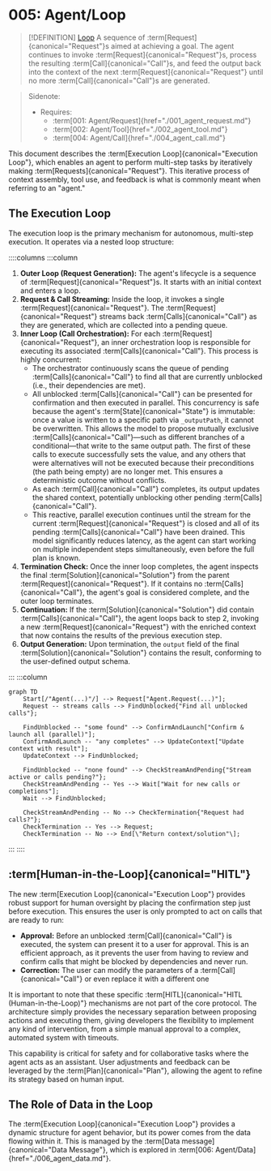 # 005: Agent/Loop

> [!DEFINITION] [Loop](./000_glossary.md)
> A sequence of :term[Request]{canonical="Request"}s aimed at achieving a goal. The agent continues to invoke :term[Request]{canonical="Request"}s, process the resulting :term[Call]{canonical="Call"}s, and feed the output back into the context of the next :term[Request]{canonical="Request"} until no more :term[Call]{canonical="Call"}s are generated.

> Sidenote:
>
> - Requires:
>   - :term[001: Agent/Request]{href="./001_agent_request.md"}
>   - :term[002: Agent/Tool]{href="./002_agent_tool.md"}
>   - :term[004: Agent/Call]{href="./004_agent_call.md"}

This document describes the :term[Execution Loop]{canonical="Execution Loop"}, which enables an agent to perform multi-step tasks by iteratively making :term[Requests]{canonical="Request"}. This iterative process of context assembly, tool use, and feedback is what is commonly meant when referring to an "agent."

## The Execution Loop

The execution loop is the primary mechanism for autonomous, multi-step execution. It operates via a nested loop structure:

::::columns
:::column

1.  **Outer Loop (Request Generation):** The agent's lifecycle is a sequence of :term[Request]{canonical="Request"}s. It starts with an initial context and enters a loop.
2.  **Request & Call Streaming:** Inside the loop, it invokes a single :term[Request]{canonical="Request"}. The :term[Request]{canonical="Request"} streams back :term[Calls]{canonical="Call"} as they are generated, which are collected into a pending queue.
3.  **Inner Loop (Call Orchestration):** For each :term[Request]{canonical="Request"}, an inner orchestration loop is responsible for executing its associated :term[Calls]{canonical="Call"}. This process is highly concurrent:
    - The orchestrator continuously scans the queue of pending :term[Calls]{canonical="Call"} to find all that are currently unblocked (i.e., their dependencies are met).
    - All unblocked :term[Calls]{canonical="Call"} can be presented for confirmation and then executed in parallel. This concurrency is safe because the agent's :term[State]{canonical="State"} is immutable: once a value is written to a specific path via `_outputPath`, it cannot be overwritten. This allows the model to propose mutually exclusive :term[Calls]{canonical="Call"}—such as different branches of a conditional—that write to the same output path. The first of these calls to execute successfully sets the value, and any others that were alternatives will not be executed because their preconditions (the path being empty) are no longer met. This ensures a deterministic outcome without conflicts.
    - As each :term[Call]{canonical="Call"} completes, its output updates the shared context, potentially unblocking other pending :term[Calls]{canonical="Call"}.
    - This reactive, parallel execution continues until the stream for the current :term[Request]{canonical="Request"} is closed and all of its pending :term[Calls]{canonical="Call"} have been drained. This model significantly reduces latency, as the agent can start working on multiple independent steps simultaneously, even before the full plan is known.
4.  **Termination Check:** Once the inner loop completes, the agent inspects the final :term[Solution]{canonical="Solution"} from the parent :term[Request]{canonical="Request"}. If it contains no :term[Calls]{canonical="Call"}, the agent's goal is considered complete, and the outer loop terminates.
5.  **Continuation:** If the :term[Solution]{canonical="Solution"} did contain :term[Calls]{canonical="Call"}, the agent loops back to step 2, invoking a new :term[Request]{canonical="Request"} with the enriched context that now contains the results of the previous execution step.
6.  **Output Generation:** Upon termination, the `output` field of the final :term[Solution]{canonical="Solution"} contains the result, conforming to the user-defined output schema.

:::
:::column

```mermaid
graph TD
    Start[/"Agent(...)"/] --> Request["Agent.Request(...)"];
    Request -- streams calls --> FindUnblocked{"Find all unblocked calls"};

    FindUnblocked -- "some found" --> ConfirmAndLaunch["Confirm & launch all (parallel)"];
    ConfirmAndLaunch -- "any completes" --> UpdateContext["Update context with result"];
    UpdateContext --> FindUnblocked;

    FindUnblocked -- "none found" --> CheckStreamAndPending{"Stream active or calls pending?"};
    CheckStreamAndPending -- Yes --> Wait["Wait for new calls or completions"];
    Wait --> FindUnblocked;

    CheckStreamAndPending -- No --> CheckTermination{"Request had calls?"};
    CheckTermination -- Yes --> Request;
    CheckTermination -- No --> End[\"Return context/solution"\];
```

:::
::::

## :term[Human-in-the-Loop]{canonical="HITL"}

The new :term[Execution Loop]{canonical="Execution Loop"} provides robust support for human oversight by placing the confirmation step just before execution. This ensures the user is only prompted to act on calls that are ready to run:

- **Approval:** Before an unblocked :term[Call]{canonical="Call"} is executed, the system can present it to a user for approval. This is an efficient approach, as it prevents the user from having to review and confirm calls that might be blocked by dependencies and never run.
- **Correction:** The user can modify the parameters of a :term[Call]{canonical="Call"} or even replace it with a different one

It is important to note that these specific :term[HITL]{canonical="HITL (Human-in-the-Loop)"} mechanisms are not part of the core protocol. The architecture simply provides the necessary separation between proposing actions and executing them, giving developers the flexibility to implement any kind of intervention, from a simple manual approval to a complex, automated system with timeouts.

This capability is critical for safety and for collaborative tasks where the agent acts as an assistant. User adjustments and feedback can be leveraged by the :term[Plan]{canonical="Plan"}, allowing the agent to refine its strategy based on human input.

## The Role of Data in the Loop

The :term[Execution Loop]{canonical="Execution Loop"} provides a dynamic structure for agent behavior, but its power comes from the data flowing within it. This is managed by the :term[Data message]{canonical="Data Message"}, which is explored in :term[006: Agent/Data]{href="./006_agent_data.md"}.
